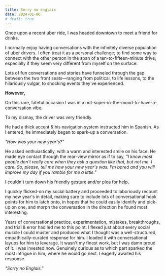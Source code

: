 ```yaml
---
title: Sorry no englais
date: 2024-01-06
# draft: true
---
```


Once upon a recent uber ride, I was headed downtown to meet a friend for drinks.

I normally enjoy having conversations with the infinitely diverse population of uber drivers. I often treat it as a personal challenge; to find some way to connect with the other person in the span of a ten-to-fifteen-minute drive, especially if they seem very different from myself on the surface.

Lots of fun conversations and stories have funneled through the gap between the two front seats—ranging from political, to life lessons, to the hilariously vulgar, to shocking events they've experienced.

**However,**

On this rare, fateful occasion I was in a not-super-in-the-mood-to-have-a-conversation vibe.

To my dismay, the driver was very friendly.

He had a thick accent & his navigation system instructed him in Spanish. As I entered, he immediately began to spark-up a conversation.

*"How was your new year's?"*

He asked enthuiastically, with a warm and interested smile on his face. He made eye contact through the rear-view mirror as if to say, *"I know most people don't really care when they ask a question like that, but not me. I care. So, please, tell me how your new year's was. I'm bored and you will improve my day if you ramble for me a little."* 

I couldn't turn down his friendly gesture and/or plea for help.

I quickly flicked-on my social battery and proceeded to laboriously recount my new year's in detail, making sure to include lots of conversational hook points for him to latch onto, in hopes that he could easily identify and pick-up on one, and morph the conversation in the direction he found most interesting.

Years of conversational practice, experimentation, mistakes, breakthroughs, and trial & error had led me to this point. I flexed just about every social muscle I could muster and produced what I thought was a well-structured, empathically-curated response for him. I loaded it with conversational layups for him to leverage. It wasn't my finest work, but I was damn proud of it. I was invested now. Genuinely curious as to which part sparked the most intrigue in him, where he would go next. I eagerly awaited his response.

*"Sorry no Englais."*